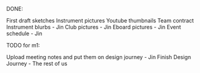 DONE:

First draft sketches
Instrument pictures
Youtube thumbnails
Team contract
Instrument blurbs - Jin
Club pictures - Jin
Eboard pictures - Jin
Event schedule - Jin

TODO for m1:


Upload meeting notes and put them on design journey - Jin
Finish Design Journey - The rest of us
